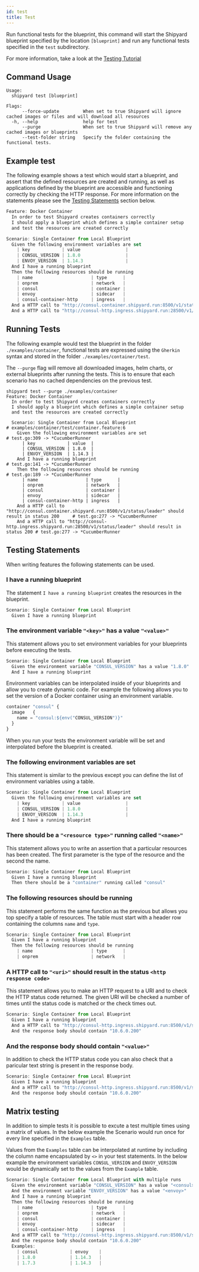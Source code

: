```yaml
---
id: test
title: Test
---
```

Run functional tests for the blueprint, this command will start the Shipyard blueprint specified by the location `[blueprint]` and run any functional tests specified in the `test` subdirectory. 

For more information, take a look at the [Testing Tutorial](/docs/tutorials/testing)

## Command Usage
```shell
Usage:
  shipyard test [blueprint]

Flags:
      --force-update         When set to true Shipyard will ignore cached images or files and will download all resources
  -h, --help                 help for test
      --purge                When set to true Shipyard will remove any cached images or blueprints
      --test-folder string   Specify the folder containing the functional tests.
```

## Example test
The following example shows a test which would start a blueprint, and assert that the defined resources are created and running, as well as applications defined by the blueprint are accessible and functioning correctly by checking the HTTP response. For more information on the statements please see the [Testing Statements](#testing-statements) section below.

```javascript
Feature: Docker Container
  In order to test Shipyard creates containers correctly
  I should apply a blueprint which defines a simple container setup
  and test the resources are created correctly

Scenario: Single Container from Local Blueprint
  Given the following environment variables are set
    | key            | value                 |
    | CONSUL_VERSION | 1.8.0                 |
    | ENVOY_VERSION  | 1.14.3                |
  And I have a running blueprint
  Then the following resources should be running
    | name                      | type      |
    | onprem                    | network   |
    | consul                    | container |
    | envoy                     | sidecar   |
    | consul-container-http     | ingress   |
  And a HTTP call to "http://consul.container.shipyard.run:8500/v1/status/leader" should result in status 200
  And a HTTP call to "http://consul-http.ingress.shipyard.run:28500/v1/status/leader" should result in status 200
```

## Running Tests
The following example would test the blueprint in the folder `./examples/container`, functional tests are expressed using the `Gherkin` syntax and stored in the folder `./examples/container/test`.

The `--purge` flag will remove all downloaded images, helm charts, or external blueprints after running the tests. This is to ensure that each scenario has no cached dependencies on the previous test.

```shell
shipyard test --purge ./examples/container 
Feature: Docker Container
  In order to test Shipyard creates containers correctly
  I should apply a blueprint which defines a simple container setup
  and test the resources are created correctly

  Scenario: Single Container from Local Blueprint                                                                   # examples/container/test/container.feature:6
    Given the following environment variables are set                                                               # test.go:309 -> *CucumberRunner
      | key            | value  |
      | CONSUL_VERSION | 1.8.0  |
      | ENVOY_VERSION  | 1.14.3 |
    And I have a running blueprint                                                                                  # test.go:141 -> *CucumberRunner
    Then the following resources should be running                                                                  # test.go:189 -> *CucumberRunner
      | name                  | type      |
      | onprem                | network   |
      | consul                | container |
      | envoy                 | sidecar   |
      | consul-container-http | ingress   |
    And a HTTP call to "http://consul.container.shipyard.run:8500/v1/status/leader" should result in status 200     # test.go:277 -> *CucumberRunner
    And a HTTP call to "http://consul-http.ingress.shipyard.run:28500/v1/status/leader" should result in status 200 # test.go:277 -> *CucumberRunner
```

## Testing Statements
When writing features the following statements can be used.

### I have a running blueprint
The statement `I have a running blueprint` creates the resources in the blueprint.

```javascript
Scenario: Single Container from Local Blueprint
  Given I have a running blueprint
```

### The environment variable `"<key>"` has a value `"<value>"`
This statement allows you to set environment variables for your blueprints before executing the tests.

```javascript
Scenario: Single Container from Local Blueprint
  Given the environment variable "CONSUL_VERSION" has a value "1.8.0"
  And I have a running blueprint
```

Environment variables can be interpolated inside of your blueprints and allow you to create dynamic code. For example the following allows you to set the version of a Docker container using an environment variable.

```javascript
container "consul" {
  image   {
    name = "consul:${env("CONSUL_VERSION")}"
  }
}
```

When you run your tests the environment variable will be set and interpolated before the blueprint is created.

### The following environment variables are set
This statement is similar to the previous except you can define the list of environment variables using a table.

```javascript
Scenario: Single Container from Local Blueprint
  Given the following environment variables are set
    | key            | value                 |
    | CONSUL_VERSION | 1.8.0                 |
    | ENVOY_VERSION  | 1.14.3                |
  And I have a running blueprint
```

### There should be a `"<resource type>"` running called `"<name>"`
This statement allows you to write an assertion that a particular resources has been created. The first parameter is the type of the resource and the second the name.

```javascript
Scenario: Single Container from Local Blueprint
  Given I have a running blueprint
  Then there should be a "container" running called "consul"
```

### The following resources should be running

This statement performs the same function as the previous but allows you top specify a table of resources. The table must start with a header row containing the columns `name` and `type`.

```javascript
Scenario: Single Container from Local Blueprint
  Given I have a running blueprint
  Then the following resources should be running
    | name                      | type      |
    | onprem                    | network   |
```

### A HTTP call to `"<uri>"` should result in the status `<http response code>`

This statement allows you to make an HTTP request to a URI and to check the HTTP status code returned. The given URI will be checked a number of times until the status code is matched or the check times out.

```javascript
Scenario: Single Container from Local Blueprint
  Given I have a running blueprint
  And a HTTP call to "http://consul-http.ingress.shipyard.run:8500/v1/status/leader" should result in status 200
  And the response body should contain "10.6.0.200"
```

### And the response body should contain `"<value>"`
In addition to check the HTTP status code you can also check that a paricular text string is present in the response body.

```javascript
Scenario: Single Container from Local Blueprint
  Given I have a running blueprint
  And a HTTP call to "http://consul-http.ingress.shipyard.run:8500/v1/status/leader" should result in status 200
  And the response body should contain "10.6.0.200"
```

## Matrix testing
In addition to simple tests it is possible to excute a test multiple times using a matrix of values. In the below example the Scenario would run once for every line specified in the `Examples` table.

Values from the `Examples` table can be interpolated at runtime by including the column name encapsulated by `<>` in your test statements. In the below example the environment variables `CONSUL_VERSION` and `ENVOY_VERSION` would be dynamically set to the values from the `Example` table.

```javascript
Scenario: Single Container from Local Blueprint with multiple runs
  Given the environment variable "CONSUL_VERSION" has a value "<consul>"
  And the environment variable "ENVOY_VERSION" has a value "<envoy>"
  And I have a running blueprint
  Then the following resources should be running
    | name                      | type      |
    | onprem                    | network   |
    | consul                    | container |
    | envoy                     | sidecar   |
    | consul-container-http     | ingress   |
  And a HTTP call to "http://consul-http.ingress.shipyard.run:8500/v1/status/leader" should result in status 200
  And the response body should contain "10.6.0.200"
  Examples:
    | consul            | envoy    |
    | 1.8.0             | 1.14.3   |
    | 1.7.3             | 1.14.3   |
  ```